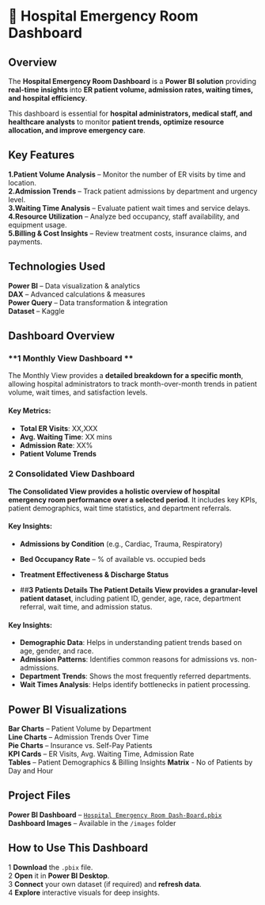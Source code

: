 # 🏥 Hospital Emergency Room Dashboard 

## **Overview**
The **Hospital Emergency Room Dashboard** is a **Power BI solution** providing **real-time insights** into **ER patient volume, admission rates, waiting times, and hospital efficiency**.  

This dashboard is essential for **hospital administrators, medical staff, and healthcare analysts** to monitor **patient trends, optimize resource allocation, and improve emergency care**.  

## **Key Features**
 **1.Patient Volume Analysis** – Monitor the number of ER visits by time and location.  
 **2.Admission Trends** – Track patient admissions by department and urgency level.  
 **3.Waiting Time Analysis** – Evaluate patient wait times and service delays.  
 **4.Resource Utilization** – Analyze bed occupancy, staff availability, and equipment usage.  
 **5.Billing & Cost Insights** – Review treatment costs, insurance claims, and payments.  

## **Technologies Used**
 **Power BI** – Data visualization & analytics  
 **DAX** – Advanced calculations & measures  
 **Power Query** – Data transformation & integration  
 **Dataset** – Kaggle  

## **Dashboard Overview**
### **1️ Monthly View Dashboard **
The Monthly View provides a **detailed breakdown for a specific month**, allowing hospital administrators to track month-over-month trends in patient volume, wait times, and satisfaction levels.
####  Key Metrics:
- **Total ER Visits**: XX,XXX  
- **Avg. Waiting Time**: XX mins  
- **Admission Rate**: XX%  
- **Patient Volume Trends**  


### **2️ Consolidated View Dashboard**
**The Consolidated View provides a holistic overview of hospital emergency room performance over a selected period**. It includes key KPIs, patient demographics, wait time statistics, and department referrals.

####  Key Insights:
- **Admissions by Condition** (e.g., Cardiac, Trauma, Respiratory)  
- **Bed Occupancy Rate** – % of available vs. occupied beds  
- **Treatment Effectiveness & Discharge Status**

- ##**3 Patients Details**
**The Patient Details View provides a granular-level patient dataset**, including patient ID, gender, age, race, department referral, wait time, and admission status.

#### Key Insights:
- **Demographic Data**: Helps in understanding patient trends based on age, gender, and race.
- **Admission Patterns**: Identifies common reasons for admissions vs. non-admissions.
- **Department Trends**: Shows the most frequently referred departments.
- **Wait Times Analysis**: Helps identify bottlenecks in patient processing.

## **Power BI Visualizations**
 **Bar Charts** – Patient Volume by Department  
 **Line Charts** – Admission Trends Over Time  
 **Pie Charts** – Insurance vs. Self-Pay Patients  
 **KPI Cards** – ER Visits, Avg. Waiting Time, Admission Rate  
 **Tables** – Patient Demographics & Billing Insights 
 **Matrix** - No of Patients by Day and Hour


## **Project Files**
 **Power BI Dashboard** – [`Hospital Emergency Room Dash-Board.pbix`](./Hospital%20Emergency%20Room%20Dash-Board.pbix)  
 **Dashboard Images** – Available in the `/images` folder  


## **How to Use This Dashboard**
1️ **Download** the `.pbix` file.  
2️ **Open** it in **Power BI Desktop**.  
3️ **Connect** your own dataset (if required) and **refresh data**.  
4️ **Explore** interactive visuals for deep insights.  

